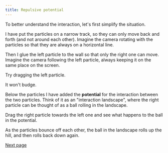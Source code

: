 ```yaml
---
title: Repulsive potential
---
```


<script src="potential.js"></script>

<div id="chapter">

To better understand the interaction, let's first simplify the situation. 

I have put the particles on a narrow track, so they can only move back and forth (and not around each other). Imagine the camera rotating with the particles so that they are always on a horizontal line.

Then I glue the left particle to the wall so that only the right one can move. Imagine the camera following the left particle, always keeping it on the same place on the screen.

<div class="page">

<div class="stepLog twoColumn">
<script>
    var repulsivePotentialSim = createSimulation({
        pixelWidth: 400,
        pixelHeight: 80,
        initialize: function(simulation) {
            var p = simulation.parameters;
            p.friction = 0.1;
            
            initOneDimSim(simulation);

            var interaction = new RepulsiveInteraction();
            interaction.strength = 1;
            setInteraction(simulation, 0, 0, interaction);

            setToolbarAvailableTools(simulation.toolbar, ["move"]);
        }
    });
</script>


Try dragging the left particle.

<script>
    cue(function () {
        var isDragging = (repulsivePotentialSim.mouse.draggedParticle === repulsivePotentialSim.particles[0]);
        return isDragging;
    });
    endStep();
</script>

It won't budge.

Below the particles I have added the **potential** for the interaction between the two particles. Think of it as an "interaction landscape", where the right particle can be thought of as a ball rolling in the landscape.

Drag the right particle towards the left one and see what happens to the ball in the potential.

<script>
    cue(function () {
        var sim = repulsivePotentialSim;
        var distance = v2.distance(sim.particles[0].position, sim.particles[1].position);
        return (distance < 2);
    });
    endStep();
</script>

As the particles bounce off each other, the ball in the landscape rolls up the hill, and then rolls back down again.

[Next page](attractive_potential)

</div>

<div class="twoColumn">
<script>
    insertHere(repulsivePotentialSim.div);

    var repulsivePotential = function(x) { 
        return (x < 1) ? (lennardJonesEnergy(x) - lennardJonesEnergy(1)) : 0;
    }
    var repulsiveGraph = createPotentialPlotHere(repulsivePotential, repulsivePotentialSim);
    setGraphLimits(repulsiveGraph, { yMax: 50});
</script>
</div>
</div>

</div>